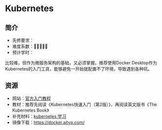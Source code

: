 # Kubernetes

## 简介

- 先修要求：
- 难度系数：🌟🌟🌟🌟🌟
- 预计学时：

比较难，但作为微服务架构的基础，又必须掌握。推荐使用Docker Desktop作为Kubernetes的入门工具，能够避免一开始就配置不了环境，导致遇到各种坑。

## 资源

- 网站：[官方入门教程](https://kubernetes.io/zh-cn/docs/setup/)
- 教材：推荐先阅读《Kubernetes快速入门（第2版）》，再阅读英文版书《The Kubernetes Book》
- 补充材料：[kubernetes 学习](https://github.com/chaseSpace/k8s-tutorial-cn/blob/main/install_by_kubeadm/install.md)
- 镜像下载：https://docker.aityp.com/
